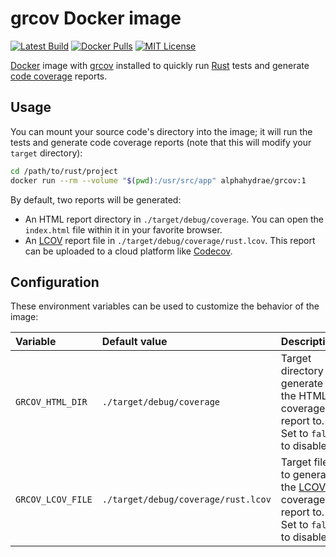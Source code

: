 # grcov Docker image

[![Latest Build](https://github.com/AlphaHydrae/grcov/actions/workflows/latest-build.yml/badge.svg)](https://github.com/AlphaHydrae/grcov/actions/workflows/latest-build.yml)
[![Docker Pulls](https://img.shields.io/docker/pulls/alphahydrae/grcov.svg)](https://hub.docker.com/repository/docker/alphahydrae/grcov)
[![MIT License](https://img.shields.io/static/v1?label=license&message=MIT&color=informational)](https://opensource.org/licenses/MIT)

[Docker][docker] image with [grcov][grcov] installed to quickly run [Rust][rust]
tests and generate [code coverage][code-coverage] reports.

## Usage

You can mount your source code's directory into the image; it will run the tests
and generate code coverage reports (note that this will modify your `target`
directory):

```bash
cd /path/to/rust/project
docker run --rm --volume "$(pwd):/usr/src/app" alphahydrae/grcov:1
```

By default, two reports will be generated:

* An HTML report directory in `./target/debug/coverage`. You can open the
  `index.html` file within it in your favorite browser.
* An [LCOV][lcov] report file in `./target/debug/coverage/rust.lcov`. This
  report can be uploaded to a cloud platform like [Codecov][codecov].

## Configuration

These environment variables can be used to customize the behavior of the image:

| Variable          | Default value                       | Description                                                                             |
| :---------------- | :---------------------------------- | :-------------------------------------------------------------------------------------- |
| `GRCOV_HTML_DIR`  | `./target/debug/coverage`           | Target directory to generate the HTML coverage report to. Set to `false` to disable.    |
| `GRCOV_LCOV_FILE` | `./target/debug/coverage/rust.lcov` | Target file to generate the [LCOV][lcov] coverage report to. Set to `false` to disable. |

[code-coverage]: https://en.wikipedia.org/wiki/Code_coverage
[codecov]: https://codecov.io
[docker]: https://www.docker.com
[grcov]: https://github.com/mozilla/grcov
[lcov]: http://ltp.sourceforge.net/coverage/lcov.php
[rust]: https://www.rust-lang.org

